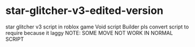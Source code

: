 # star-glitcher-v3-edited-version
star glitcher v3 script in roblox game Void script Builder
 pls convert script to require because it laggy
NOTE:
SOME MOVE NOT WORK IN NORMAL SCRIPT
